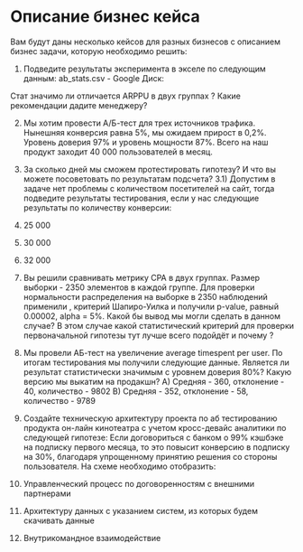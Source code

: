 # Описание бизнес кейса

Вам будут даны несколько кейсов для разных бизнесов с описанием бизнес задачи, которую
необходимо решить:

1) Подведите результаты эксперимента в экселе по следующим данным: ab_stats.csv - Google Диск:

Стат значимо ли отличается ARPPU в двух группах ? Какие рекомендации дадите
менеджеру?

2) Мы хотим провести А/Б-тест для трех источников трафика. Нынешняя конверсия равна 5%,
мы ожидаем прирост в 0,2%.
Уровень доверия 97% и уровень мощности 87%.
Всего на наш продукт заходит 40 000 пользователей в месяц.

3) За сколько дней мы сможем протестировать гипотезу? И что вы можете посоветовать по
результатам подсчета?
3.1) Допустим в задаче нет проблемы с количеством посетителей на сайт, тогда подведите
результаты тестирования, если у нас следующие результаты по количеству конверсии:
1) 25 000
2) 30 000
3) 32 000

4) Вы решили сравнивать метрику CPA в двух группах. Размер выборки - 2350 элементов в
каждой группе.
Для проверки нормальности распределения на выборке в 2350 наблюдений применили ,
критерий Шапиро-Уилка и получили p-value, равный 0.00002, alpha = 5%.
Какой бы вывод мы могли сделать в данном случае?
В этом случае какой статистический критерий для проверки первоначальной гипотезы тут лучше
всего подойдёт и почему ?

5) Мы провели АБ-тест на увеличение average timespent per user. По итогам тестирования мы
получили следующие данные. Является ли результат статистически значимым с уровнем
доверия 80%? Какую версию мы выкатим на продакшн?
A) Средняя - 360, отклонение - 40, количество - 9802
B) Средняя - 352, отклонение - 58, количество - 9789


6) Создайте техническую архитектуру проекта по аб тестированию продукта он-лайн кинотеатра
с учетом кросс-девайс аналитики по следующей гипотезе:
Если договориться с банком о 99% кэшбэке на подписку первого месяца, то это повысит
конверсию в подписку на 30%, благодаря упрощенному принятию решения со стороны
пользователя.
На схеме необходимо отобразить:
1) Управленческий процесс по договоренностям с внешними партнерами
2) Архитектуру данных с указанием систем, из которых будем скачивать данные
3) Внутрикомандное взаимодействие

